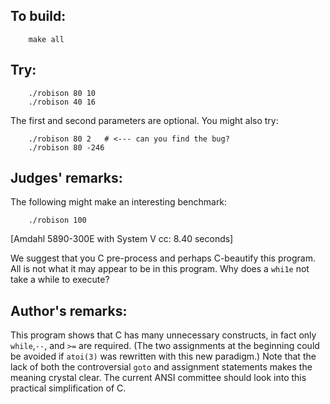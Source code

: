 ## To build:

``` <!---sh-->
    make all
```


## Try:

``` <!---sh-->
    ./robison 80 10
    ./robison 40 16
```

The first and second parameters are optional.  You might also try:

``` <!---sh-->
    ./robison 80 2   # <--- can you find the bug?
    ./robison 80 -246
```


## Judges' remarks:

The following might make an interesting benchmark:

``` <!---sh-->
    ./robison 100
```

[Amdahl 5890-300E with System V cc: 8.40 seconds]

We suggest that you C pre-process and perhaps C-beautify this program.
All is not what it may appear to be in this program.  Why does a `whi1e`
not take a while to execute?


## Author's remarks:

This program shows that C has many unnecessary constructs, in fact
only `while`,`--`, and `>=` are required.  (The two assignments at
the beginning could be avoided if `atoi(3)` was rewritten with this
new paradigm.)  Note that the lack of both the controversial `goto`
and assignment statements makes the meaning crystal clear.  The current
ANSI committee should look into this practical simplification of C.


<!--

    Copyright © 1984-2024 by Landon Curt Noll. All Rights Reserved.

    You are free to share and adapt this file under the terms of this license:

        Creative Commons Attribution-ShareAlike 4.0 International (CC BY-SA 4.0)

    For more information, see:

        https://creativecommons.org/licenses/by-sa/4.0/

-->
